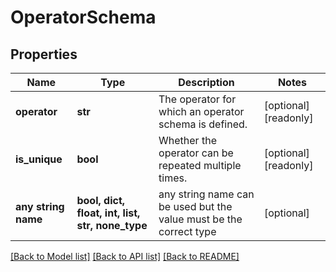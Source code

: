 # OperatorSchema


## Properties
Name | Type | Description | Notes
------------ | ------------- | ------------- | -------------
**operator** | **str** | The operator for which an operator schema is defined. | [optional] [readonly] 
**is_unique** | **bool** | Whether the operator can be repeated multiple times. | [optional] [readonly] 
**any string name** | **bool, dict, float, int, list, str, none_type** | any string name can be used but the value must be the correct type | [optional]

[[Back to Model list]](../README.md#documentation-for-models) [[Back to API list]](../README.md#documentation-for-api-endpoints) [[Back to README]](../README.md)


